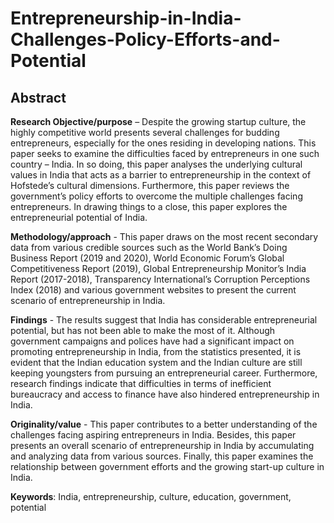 # Entrepreneurship-in-India-Challenges-Policy-Efforts-and-Potential
<h2>Abstract</h2>
<b>Research Objective/purpose</b> – Despite the growing startup culture, the highly competitive world presents several challenges for budding entrepreneurs, especially for the ones residing in developing nations. This paper seeks to examine the difficulties faced by entrepreneurs in one such country – India. In so doing, this paper analyses the underlying cultural values in India that acts as a barrier to entrepreneurship in the context of Hofstede’s cultural dimensions. Furthermore, this paper reviews the government’s policy efforts to overcome the multiple challenges facing entrepreneurs. In drawing things to a close, this paper explores the entrepreneurial potential of India. 


<b>Methodology/approach</b> - This paper draws on the most recent secondary data from various credible sources such as the World Bank’s Doing Business Report (2019 and 2020), World Economic Forum’s Global Competitiveness Report (2019), Global Entrepreneurship Monitor’s India Report (2017-2018), Transparency International’s Corruption Perceptions Index (2018) and various government websites to present the current scenario of entrepreneurship in India. 

<b>Findings</b> - The results suggest that India has considerable entrepreneurial potential, but has not been able to make the most of it. Although government campaigns and polices have had a significant impact on promoting entrepreneurship in India, from the statistics presented, it is evident that the Indian education system and the Indian culture are still keeping youngsters from pursuing an entrepreneurial career. Furthermore, research findings indicate that difficulties in terms of inefficient bureaucracy and access to finance have also hindered entrepreneurship in India. 

<b>Originality/value</b> - This paper contributes to a better understanding of the challenges facing aspiring entrepreneurs in India. Besides, this paper presents an overall scenario of entrepreneurship in India by accumulating and analyzing data from various sources. Finally, this paper examines the relationship between government efforts and the growing start-up culture in India.

<b>Keywords</b>: India, entrepreneurship, culture, education, government, potential
